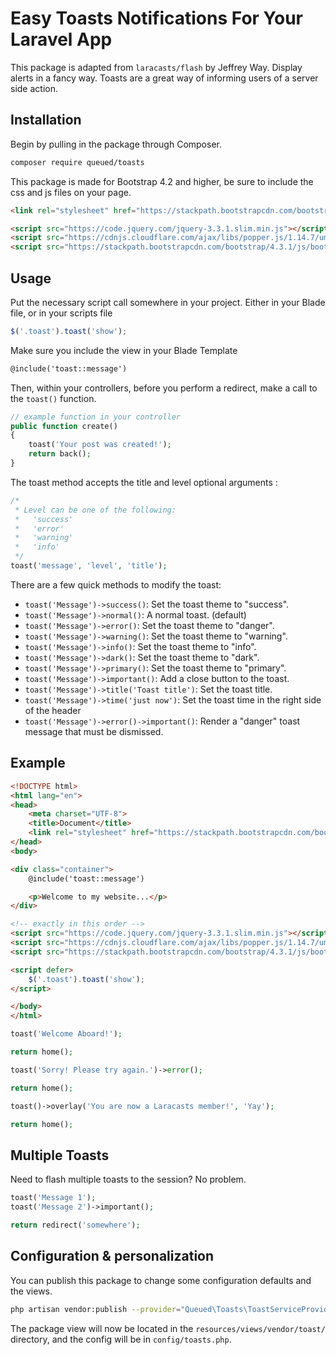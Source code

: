 # Easy Toasts Notifications For Your Laravel App

This package is adapted from ```laracasts/flash``` by Jeffrey Way.
Display alerts in a fancy way. Toasts are a great way of informing users of a server side action. 

## Installation

Begin by pulling in the package through Composer.

```bash
composer require queued/toasts
```

This package is made for Bootstrap 4.2 and higher, be sure to include the css and js files on your page.

```html
<link rel="stylesheet" href="https://stackpath.bootstrapcdn.com/bootstrap/4.3.1/css/bootstrap.min.css">
```

```html
<script src="https://code.jquery.com/jquery-3.3.1.slim.min.js"></script>
<script src="https://cdnjs.cloudflare.com/ajax/libs/popper.js/1.14.7/umd/popper.min.js"></script>
<script src="https://stackpath.bootstrapcdn.com/bootstrap/4.3.1/js/bootstrap.min.js"></script>
```

## Usage

Put the necessary script call somewhere in your project. Either in your Blade file, or in your scripts file

```javascript
$('.toast').toast('show');
```

Make sure you include the view in your Blade Template

```html
@include('toast::message')
```

Then, within your controllers, before you perform a redirect, make a call to the `toast()` function.

```php
// example function in your controller
public function create()
{
    toast('Your post was created!');
    return back();
}
```

The toast method accepts the title and level optional arguments :

```php
/*
 * Level can be one of the following:
 *   'success'
 *   'error'
 *   'warning'
 *   'info'
 */
toast('message', 'level', 'title');
```

There are a few quick methods to modify the toast:

- `toast('Message')->success()`: Set the toast theme to "success".
- `toast('Message')->normal()`: A normal toast. (default)
- `toast('Message')->error()`: Set the toast theme to "danger".
- `toast('Message')->warning()`: Set the toast theme to "warning".
- `toast('Message')->info()`: Set the toast theme to "info".
- `toast('Message')->dark()`: Set the toast theme to "dark".
- `toast('Message')->primary()`: Set the toast theme to "primary".
- `toast('Message')->important()`: Add a close button to the toast.
- `toast('Message')->title('Toast title')`: Set the toast title.
- `toast('Message')->time('just now')`: Set the toast time in the right side of the header
- `toast('Message')->error()->important()`: Render a "danger" toast message that must be dismissed.

## Example

```html
<!DOCTYPE html>
<html lang="en">
<head>
    <meta charset="UTF-8">
    <title>Document</title>
    <link rel="stylesheet" href="https://stackpath.bootstrapcdn.com/bootstrap/4.3.1/css/bootstrap.min.css">
</head>
<body>

<div class="container">
    @include('toast::message')

    <p>Welcome to my website...</p>
</div>

<!-- exactly in this order -->
<script src="https://code.jquery.com/jquery-3.3.1.slim.min.js"></script>
<script src="https://cdnjs.cloudflare.com/ajax/libs/popper.js/1.14.7/umd/popper.min.js"></script>
<script src="https://stackpath.bootstrapcdn.com/bootstrap/4.3.1/js/bootstrap.min.js"></script>

<script defer>
    $('.toast').toast('show');
</script>

</body>
</html>
```

```php
toast('Welcome Aboard!');

return home();
```

```php
toast('Sorry! Please try again.')->error();

return home();
```

```php
toast()->overlay('You are now a Laracasts member!', 'Yay');

return home();
```

## Multiple Toasts

Need to flash multiple toasts to the session? No problem.

```php
toast('Message 1');
toast('Message 2')->important();

return redirect('somewhere');
```

## Configuration & personalization

You can publish this package to change some configuration defaults and the views.
```bash
php artisan vendor:publish --provider="Queued\Toasts\ToastServiceProvider"
```

The package view will now be located in the `resources/views/vendor/toast/` directory, and the config will be in `config/toasts.php`.


